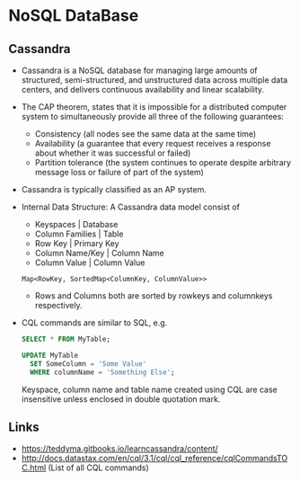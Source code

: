# NoSQL DataBase

## Cassandra
- Cassandra is a NoSQL database for managing large amounts of structured, semi-structured, and unstructured data across multiple data centers, and delivers continuous availability and linear scalability.
- The CAP theorem, states that it is impossible for a distributed computer system to simultaneously provide all three of the following guarantees:
  - Consistency (all nodes see the same data at the same time)
  - Availability (a guarantee that every request receives a response about whether it was successful or failed)
  - Partition tolerance (the system continues to operate despite arbitrary message loss or failure of part of the system)
- Cassandra is typically classified as an AP system.
- Internal Data Structure: A Cassandra data model consist of
  - Keyspaces           | Database
  - Column Families     | Table
  - Row Key             | Primary Key
  - Column Name/Key     | Column Name
  - Column Value        | Column Value 

  ```                   
  Map<RowKey, SortedMap<ColumnKey, ColumnValue>>
  ```
  - Rows and Columns both are sorted by rowkeys and columnkeys respectively.
- CQL commands are similar to SQL, e.g.

  ```sql
  SELECT * FROM MyTable;

  UPDATE MyTable
    SET SomeColumn = 'Some Value'
    WHERE columnName = 'Something Else';
  ```
  Keyspace, column name and table name created using CQL are case insensitive unless enclosed in double quotation mark.


## Links
- https://teddyma.gitbooks.io/learncassandra/content/
- http://docs.datastax.com/en/cql/3.1/cql/cql_reference/cqlCommandsTOC.html (List of all CQL commands)
